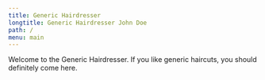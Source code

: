 ```yaml
---
title: Generic Hairdresser
longtitle: Generic Hairdresser John Doe
path: /
menu: main
---
```


Welcome to the Generic Hairdresser. If you like generic haircuts, you should definitely come here.